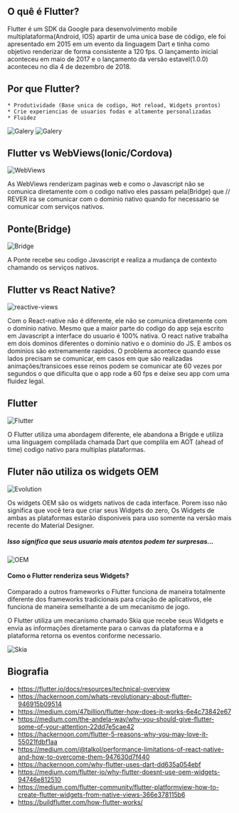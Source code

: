 ## O quê é Flutter?

Flutter é um SDK da Google para desenvolvimento mobile multiplataforma(Android, IOS) apartir de uma
unica base de código, ele foi apresentado em 2015 em um evento da linguagem Dart e tinha 
como objetivo renderizar de forma consistente a 120 fps. O lançamento inicial aconteceu em maio de 2017
e o lançamento da versão estavel(1.0.0) aconteceu no dia 4 de dezembro de 2018.

## Por que Flutter?
	* Produtividade (Base unica de codigo, Hot reload, Widgets prontos)
	* Crie experiencias de usuarios fodas e altamente personalizadas
    * Fluidez
    
![Galery](https://github.com/gabrielferreir/flutter-introduce/blob/master/images/galery-animation.gif)
![Galery](https://github.com/gabrielferreir/flutter-introduce/blob/master/images/galery-posse.gif)

## Flutter vs WebViews(Ionic/Cordova)

![WebViews](https://github.com/gabrielferreir/flutter-introduce/blob/master/images/webview.png)

As WebViews renderizam paginas web e como o Javascript não se comunica diretamente com o 
codigo nativo eles passam pela(Bridge) que // REVER ira se comunicar com o dominio nativo quando
for necessario se comunicar com serviços nativos.

## Ponte(Bridge)
![Bridge](https://github.com/gabrielferreir/flutter-introduce/blob/master/images/bridge.png)

A Ponte recebe seu codigo Javascript e realiza a mudança de contexto chamando os serviços 
nativos.

## Flutter vs React Native?

![reactive-views](https://github.com/gabrielferreir/flutter-introduce/blob/master/images/reactive-views.png)

Com o React-native não é diferente, ele não se comunica diretamente com o dominio nativo.
Mesmo que a maior parte do codigo do app seja escrito em Javascript a interface do usuario
é 100% nativa.
O react native trabalha em dois dominos diferentes o dominio nativo e o dominio do JS.
E ambos os dominios são extremamente rapidos. O problema acontece quando esse lados precisam se
comunicar, em casos em que são realizadas animações/transicoes esse reinos podem se comunicar ate 60 vezes
por segundos o que dificulta que o app rode a 60 fps e deixe seu app com uma fluidez legal.

## Flutter

![Flutter](https://github.com/gabrielferreir/flutter-introduce/raw/master/images/flutter.png)


O Flutter utiliza uma abordagem diferente, ele abandona a Brigde e utiliza uma linguagem 
complilada chamada Dart que complila em AOT (ahead of time) codigo nativo para multiplas 
plataformas.

## Fluter não utiliza os widgets OEM

![Evolution](https://github.com/gabrielferreir/flutter-introduce/raw/master/images/evolution.png)

Os widgets OEM são os widgets nativos de cada interface.
Porem isso não significa que você tera que criar seus Widgets do zero, Os Widgets de
ambas as plataformas estarão disponiveis para uso somente na versão mais recente do Material Designer.

##### Isso significa que seus usuario mais atentos podem ter surpresas...

![OEM](https://github.com/gabrielferreir/flutter-introduce/raw/master/images/oem.png)

#### Como o Flutter renderiza seus Widgets?

Comparado a outros frameworks o Flutter funciona de maneira totalmente diferente dos frameworks tradicionais
para criação de aplicativos, ele funciona de maneira semelhante a de um mecanismo de jogo.

O Flutter utiliza um mecanismo chamado Skia que recebe seus Widgets e envia as informações diretamente para o
canvas da plataforma e a plataforma retorna os eventos conforme necessario.

![Skia](https://github.com/gabrielferreir/flutter-introduce/raw/master/images/skia.png)

## Biografia

- <https://flutter.io/docs/resources/technical-overview>
- <https://hackernoon.com/whats-revolutionary-about-flutter-946915b09514>
- <https://medium.com/47billion/flutter-how-does-it-works-6e4c73842e67>
- <https://medium.com/the-andela-way/why-you-should-give-flutter-some-of-your-attention-22dd7e5cae42>
- <https://hackernoon.com/flutter-5-reasons-why-you-may-love-it-55021fdbf1aa>
- <https://medium.com/@talkol/performance-limitations-of-react-native-and-how-to-overcome-them-947630d7f440>
- <https://hackernoon.com/why-flutter-uses-dart-dd635a054ebf>
- <https://medium.com/flutter-io/why-flutter-doesnt-use-oem-widgets-94746e812510>
- <https://medium.com/flutter-community/flutter-platformview-how-to-create-flutter-widgets-from-native-views-366e378115b6>
- <https://buildflutter.com/how-flutter-works/>